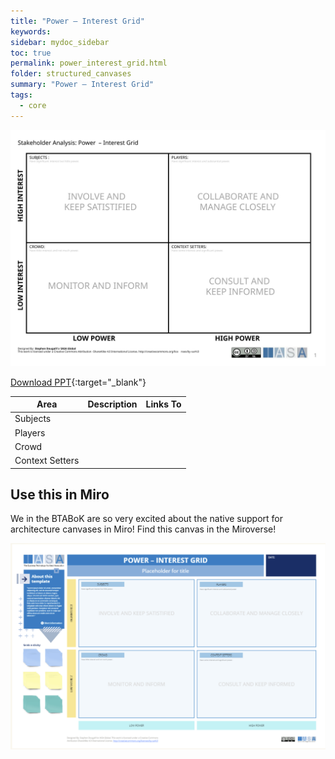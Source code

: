 ```yaml
---
title: "Power – Interest Grid"
keywords: 
sidebar: mydoc_sidebar
toc: true
permalink: power_interest_grid.html
folder: structured_canvases
summary: "Power – Interest Grid"
tags: 
  - core
---
```


![image001](media/power_interest_grid.svg)

[Download PPT](media/ppt/power_interest_grid.ppt){:target="_blank"}

| Area            | Description | Links To |
| --------------- | ----------- | -------- |
| Subjects        |             |          |
| Players         |             |          |
| Crowd           |             |          |
| Context Setters |             |          |

## Use this in Miro

We in the BTABoK are so very excited about the native support for architecture canvases in Miro! Find this canvas in the Miroverse!

![image001](media/PIGMiro.png)